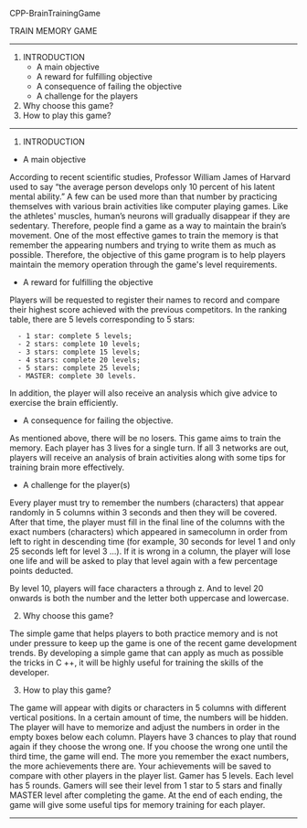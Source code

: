 CPP-BrainTrainingGame

TRAIN MEMORY GAME

---------------------------------------------------------

1. INTRODUCTION
    - A main objective
    - A reward for fulfilling objective
    - A consequence of failing the objective
    - A challenge for the players
2. Why choose this game?
3. How to play this game?

---------------------------------------------------------

1. INTRODUCTION

- A main objective

According to recent scientific studies, Professor William James of Harvard used to say “the average person develops only 10 percent of his latent mental ability.” A few can be used more than that number by practicing themselves with various brain activities like computer playing games. Like the athletes' muscles, human’s neurons will gradually disappear if they are sedentary. Therefore, people find a game as a way to maintain the brain’s movement. One of the most effective games to train the memory is that remember the appearing numbers and trying to write them as much as possible. Therefore, the objective of this game program is to help players maintain the memory operation through the game's level requirements.

- A reward for fulfilling the objective

Players will be requested to register their names to record and compare their highest score achieved with the previous competitors.
    In the ranking table, there are 5 levels corresponding to 5 stars:
    
      - 1 star: complete 5 levels;
      - 2 stars: complete 10 levels;
      - 3 stars: complete 15 levels;
      - 4 stars: complete 20 levels;
      - 5 stars: complete 25 levels;
      - MASTER: complete 30 levels.
      

In addition, the player will also receive an analysis which give advice to exercise the brain efficiently.

- A consequence for failing the objective.

As mentioned above, there will be no losers. This game aims to train the memory. Each player has 3 lives for a single turn. If all 3 networks are out, players will receive an analysis of brain activities along with some tips for training brain more effectively.

- A challenge for the player(s)

Every player must try to remember the numbers (characters) that appear randomly in 5 columns within 3 seconds and then they will be covered. After that time, the player must fill in the final line of the columns with the exact numbers (characters) which appeared in samecolumn in order from left to right in descending time (for example, 30 seconds for level 1 and only 25 seconds left for level 3 ...). If it is wrong in a column, the player will lose one life and will be asked to play that level again with a few percentage points deducted.

By level 10, players will face characters a through z. And to level 20 onwards is both the number and the letter both uppercase and lowercase.


2. Why choose this game?

The simple game that helps players to both practice memory and is not under pressure to keep up the game is one of the recent game development trends. By developing a simple game that can apply as much as possible the tricks in C ++, it will be highly useful for training the skills of the developer.

3. How to play this game?

The game will appear with digits or characters in 5 columns with different vertical positions. In a certain amount of time, the numbers will be hidden. The player will have to memorize and adjust the numbers in order in the empty boxes below each column. Players have 3 chances to play that round again if they choose the wrong one. If you choose the wrong one until the third time, the game will end. The more you remember the exact numbers, the more achievements there are. Your achievements will be saved to compare with other players in the player list. Gamer has 5 levels. Each level has 5 rounds. Gamers will see their level from 1 star to 5 stars and finally MASTER level after completing the game. At the end of each ending, the game will give some useful tips for memory training for each player.



---------------------------------------------------------------------


